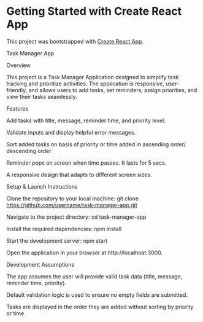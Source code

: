 # Getting Started with Create React App

This project was bootstrapped with [Create React App](https://github.com/facebook/create-react-app).

Task Manager App

Overview

This project is a Task Manager Application designed to simplify task tracking and prioritize activities. The application is responsive, user-friendly, and allows users to add tasks, set reminders, assign priorities, and view their tasks seamlessly.


Features

Add tasks with title, message, reminder time, and priority level.

Validate inputs and display helpful error messages.

Sort added tasks on basis of priority or time added in ascending order/ descending order

Reminder pops on screen when time passes. It lasts for 5 secs.

A responsive design that adapts to different screen sizes.


Setup & Launch Instructions

Clone the repository to your local machine:
git clone https://github.com/username/task-manager-app.git

Navigate to the project directory:
cd task-manager-app

Install the required dependencies:
npm install

Start the development server:
npm start

Open the application in your browser at http://localhost:3000.


Development Assumptions

The app assumes the user will provide valid task data (title, message, reminder time, priority).

Default validation logic is used to ensure no empty fields are submitted.

Tasks are displayed in the order they are added without sorting by priority or time.
